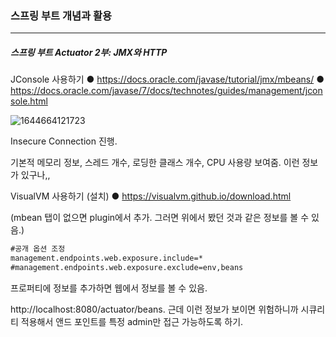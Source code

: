 <h3>스프링 부트 개념과 활용</h3>
<hr/>
<h5>스프링 부트 Actuator 2부: JMX와 HTTP</h5>

JConsole 사용하기
● https://docs.oracle.com/javase/tutorial/jmx/mbeans/
● https://docs.oracle.com/javase/7/docs/technotes/guides/management/jconsole.html

![1644664121723](https://user-images.githubusercontent.com/43261300/153708885-96442159-afbd-45ed-9f5a-37ef7913a657.png)

Insecure Connection 진행.

기본적 메모리 정보, 스레드 개수, 로딩한 클래스 개수, CPU 사용량 보여줌. 이런 정보가 있구나,, 

VisualVM 사용하기 (설치)
● https://visualvm.github.io/download.html

(mbean 탭이 없으면 plugin에서 추가. 그러면 위에서 봤던 것과 같은 정보를 볼 수 있음.)

```xml
#공개 옵션 조정
management.endpoints.web.exposure.include=*
#management.endpoints.web.exposure.exclude=env,beans
```

프로퍼티에 정보를 추가하면 웹에서 정보를 볼 수 있음.

http://localhost:8080/actuator/beans. 근데 이런 정보가 보이면 위험하니까 시큐리티 적용해서 앤드 포인트를 특정 admin만 접근 가능하도록 하기.

